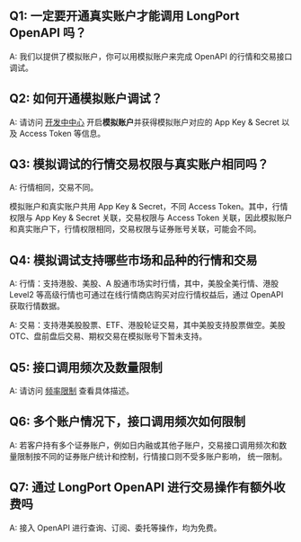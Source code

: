 ## Q1: 一定要开通真实账户才能调用 LongPort OpenAPI 吗？

A: 我们以提供了模拟账户，你可以用模拟账户来完成 OpenAPI 的行情和交易接口调试。

## Q2: 如何开通模拟账户调试？

A: 请访问 [开发中中心](/account) 开启**模拟账户**并获得模拟账户对应的 App Key & Secret 以及 Access Token 等信息。

## Q3: 模拟调试的行情交易权限与真实账户相同吗？

A: 行情相同，交易不同。

模拟账户和真实账户共用 App Key & Secret，不同 Access Token。其中，行情权限与 App Key & Secret 关联，交易权限与 Access Token 关联，因此模拟账户和真实账户下，行情权限相同，交易权限与证券账号关联，可能会不同。

## Q4: 模拟调试支持哪些市场和品种的行情和交易

A: 行情：支持港股、美股、A 股通市场实时行情，其中，美股全美行情、港股 Level2 等高级行情也可通过在线行情商店购买对应行情权益后，通过 OpenAPI 获取行情数据。

A: 交易：支持港美股股票、ETF、港股轮证交易，其中美股支持股票做空。美股 OTC、盘前盘后交易、期权交易在模拟账号下暂未支持。

## Q5: 接口调用频次及数量限制

A: 请访问 [频率限制](/docs/#rate-limit) 查看具体描述。

## Q6: 多个账户情况下，接口调用频次如何限制

A: 若客户持有多个证券账户，例如日内融或其他子账户，交易接口调用频次和数量限制按不同的证券账户统计和控制，行情接口则不受多账户影响， 统一限制。

## Q7: 通过 LongPort OpenAPI 进行交易操作有额外收费吗

A: 接入 OpenAPI 进行查询、订阅、委托等操作，均为免费。
